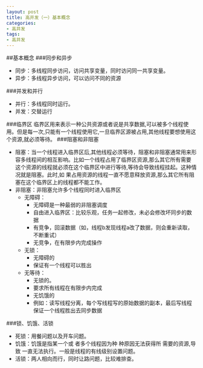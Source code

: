 ```yaml
---
layout: post
title: 高并发（一）基本概念
categories:
- 高并发
tags:
- 高并发
---
```

##基本概念
###同步和异步

- 同步：多线程同步访问，访问共享变量，同时访问同一共享变量。
- 异步：多线程异步访问，可以访问不同的资源

###并发和并行
- 并行：多线程同时运行。
- 并发：交替运行

###临界区
临界区用来表示一种公共资源或者说是共享数据,可以被多个线程使用。但是每一次,只能有一个线程使用它,一旦临界区源被占用,其他线程要想使用这个资源,就必须等待。
###阻塞和非阻塞

- 阻塞：当一个线程进入临界区后,其他线程必须等待，阻塞和非阻塞通常用来形容多线程间的相互影响。比如一个线程占用了临界区资源,那么其它所有需要 这个资源的线程就必须在这个临界区中进行等待,等待会导致线程挂起。这种情况就是阻塞。此时,如 果占用资源的线程一直不愿意释放资源,那么其它所有阻塞在这个临界区上的线程都不能工作。 
- 非阻塞：非阻塞允许多个线程同时进入临界区
	- 无障碍：
		- 无障碍是一种最弱的非阻塞调度
		- 自由进入临界区：比较乐观，任务一起修改，未必会修改坏同步的数据
		- 有竞争，回滚数据（如，线程b发现线程a改了数据，则会重新读取，不断重试）
		- 无竞争，在有限步内完成操作
	- 无锁：
	 	- 无障碍的
	 	- 保证有一个线程可以胜出
	- 无等待：
		- 无锁的。
		- 要求所有线程在有限步内完成
		- 无饥饿的 
		- 例如：读写线程分离，每个写线程写的原始数据的副本，最后写线程保证一个线程胜出去同步数据

###锁、饥饿、活锁
- 死锁：用餐问题以及开车问题。
- 饥饿：饥饿是指某一个或 者多个线程因为种 种原因无法获得所 需要的资源,导致 一直无法执行。一般是线程的有线级别设置问题。
- 活锁：两人相向而行，同时让路问题，比较难排查。
